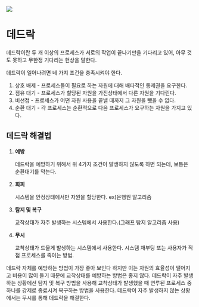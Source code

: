 ![](https://velog.velcdn.com/images/goseungwon/post/b82ae716-c7cc-4904-a524-665c04886292/image.png)

# 데드락

데드락이란 두 개 이상의 프로세스가 서로의 작업이 끝나기만을 기다리고 있어, 아무 것도 못하고 무한정 기다리는 현상을 말한다.

데드락이 일어나려면 네 가지 조건을 충족시켜야 한다.

1. 상호 배제 - 프로세스들이 필요로 하는 자원에 대해 배타적인 통제권을 요구한다.
2. 점유 대기 - 프로세스가 할당된 자원을 가진상태에서 다른 자원을 기다린다.
3. 비선점 - 프로세스가 어떤 자원 사용을 끝낼 때까지 그 자원을 뺏을 수 없다.
4. 순환 대기 - 각 프로세스는 순환적으로 다음 프로세스가 요구하는 자원을 가지고 있다.

## 데드락 해결법

1. **예방**
    
    데드락을 예방하기 위해서 위 4가지 조건이 발생하지 않도록 하면 되는데, 보통은 순환대기를 막는다. 
    
2. **회피**
    
    시스템을 안정상태에서만 자원을 할당한다. ex)은행원 알고리즘
    
3. **탐지 및 복구**
    
    교착상태가 자주 발생하는 시스템에서 사용한다.(그래프 탐지 알고리즘 사용)
    
4. **무시**
    
    교착상태가 드물게 발생하는 시스템에서 사용한다. 시스템 재부팅 또는 사용자가 직접 프로세스를 죽이는 방법.
    

데드락 자체를 예방하는 방법이 가장 좋아 보인다 하지만 이는 자원의 효율성이 떨어지고 비용이 많이 들기 때문에 교착상태를 예방하는 방법은 좋지 않다. 데드락이 자주 발생하는 상황에선 탐지 및 복구 방법을 사용해 교착상태가 발생했을 때 연루된 프로세스 중 하나를 강제로 종료시켜 복구하는 방법을 사용한다. 데드락이 자주 발생하지 않는 상황에서는 무시를 통해 데드락을 해결한다.
